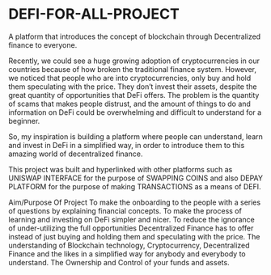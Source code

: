 # DEFI-FOR-ALL-PROJECT
A platform that introduces the concept of blockchain through Decentralized finance to everyone.

Recently, we could see a huge growing adoption of cryptocurrencies in our countries because of how broken the traditional finance system. 
However, we noticed that people who are into cryptocurrencies, only buy and hold them speculating with the price. They don’t invest their assets,
despite the great quantity of opportunities that DeFi offers. 
The problem is the quantity of scams that makes people distrust, and the amount of things to do and information on DeFi could be overwhelming and difficult to understand 
for a beginner. 

So, my inspiration is building a platform where people can understand, learn and invest in DeFi in a simplified way, 
in order to introduce them to this amazing world of decentralized finance.

This project was built and hyperlinked with other platforms such as UNISWAP INTERFACE for the purpose of SWAPPING COINS and also
DEPAY PLATFORM for the purpose of making TRANSACTIONS as a means of DEFI.

Aim/Purpose Of Project
 To make the onboarding to the people with a series of questions by explaining financial concepts.
 To make the process of learning and investing on DeFi simpler and nicer.
 To reduce the ignorance of under-utilizing the full opportunities Decentralized Finance has to offer instead of just buying and holding them and speculating with the price.
 The understanding of Blockchain technology, Cryptocurrency, Decentralized Finance and the likes in a simplified way for anybody and everybody to understand.
 The Ownership and Control of your funds and assets.
 
 



